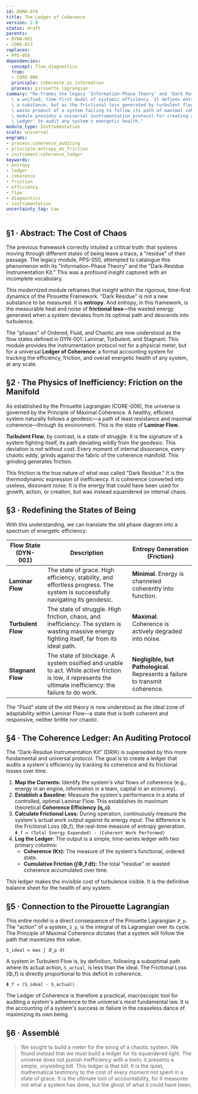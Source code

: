 ```yaml
---
id: DOMA-070
title: The Ledger of Coherence
version: 2.0
status: draft
parents:
- DYNA-001
- CORE-013
replaces:
- PPS-050
dependencies:
  concept: flow_diagnostics
  from:
  - CORE-006
  principle: coherence_as_information
  process: pirouette_lagrangian
summary: "Re-frames the legacy 'Information-Phase Theory' and 'Dark Residue' into\
  \ a unified, time-first model of systemic efficiency. It defines entropy not as\
  \ a substance, but as the frictional loss generated by turbulent flow\u2014the measurable\
  \ waste product of a system failing to follow its path of maximal coherence. This\
  \ module provides a universal instrumentation protocol for creating a 'Coherence\
  \ Ledger' to audit any system's energetic health."
module_type: Instrumentation
scale: universal
engrams:
- process:coherence_auditing
- principle:entropy_as_friction
- instrument:coherence_ledger
keywords:
- entropy
- ledger
- coherence
- friction
- efficiency
- flow
- diagnostics
- instrumentation
uncertainty_tag: Low
---
```

## §1 · Abstract: The Cost of Chaos

The previous framework correctly intuited a critical truth: that systems moving through different states of being leave a trace, a "residue" of their passage. The legacy module, PPS-050, attempted to catalogue this phenomenon with its "Information-Phase Theory" and the "Dark-Residue Instrumentation Kit." This was a profound insight captured with an incomplete vocabulary.

This modernized module reframes that insight within the rigorous, time-first dynamics of the Pirouette Framework. "Dark Residue" is not a new substance to be measured. It is **entropy**. And entropy, in this framework, is the measurable heat and noise of **frictional loss**—the wasted energy generated when a system deviates from its optimal path and descends into turbulence.

The "phases" of Ordered, Fluid, and Chaotic are now understood as the flow states defined in DYN-001: Laminar, Turbulent, and Stagnant. This module provides the instrumentation protocol not for a physical meter, but for a universal **Ledger of Coherence**: a formal accounting system for tracking the efficiency, friction, and overall energetic health of any system, at any scale.

## §2 · The Physics of Inefficiency: Friction on the Manifold

As established by the Pirouette Lagrangian (CORE-006), the universe is governed by the Principle of Maximal Coherence. A healthy, efficient system naturally follows a geodesic—a path of least resistance and maximal coherence—through its environment. This is the state of **Laminar Flow**.

**Turbulent Flow**, by contrast, is a state of struggle. It is the signature of a system fighting itself, its path deviating wildly from the geodesic. This deviation is not without cost. Every moment of internal dissonance, every chaotic eddy, grinds against the fabric of the coherence manifold. This grinding generates friction.

This friction is the true nature of what was called "Dark Residue." It is the thermodynamic expression of inefficiency. It is coherence converted into useless, dissonant noise. It is the energy that could have been used for growth, action, or creation, but was instead squandered on internal chaos.

## §3 · Redefining the States of Being

With this understanding, we can translate the old phase diagram into a spectrum of energetic efficiency:

| Flow State (DYN-001) | Description | Entropy Generation (Friction) |
| -------------------- | -------------------------------------------------------------------------------------------------------------------------------------------------------- | ----------------------------- |
| **Laminar Flow**     | The state of grace. High efficiency, stability, and effortless progress. The system is successfully navigating its geodesic.                                 | **Minimal**. Energy is channeled coherently into function. |
| **Turbulent Flow**   | The state of struggle. High friction, chaos, and inefficiency. The system is wasting massive energy fighting itself, far from its ideal path.              | **Maximal**. Coherence is actively degraded into noise. |
| **Stagnant Flow**    | The state of blockage. A system ossified and unable to act. While active friction is low, it represents the ultimate inefficiency: the failure to do work. | **Negligible, but Pathological**. Represents a failure to transmit coherence. |

The "Fluid" state of the old theory is now understood as the ideal zone of adaptability within Laminar Flow—a state that is both coherent and responsive, neither brittle nor chaotic.

## §4 · The Coherence Ledger: An Auditing Protocol

The "Dark-Residue Instrumentation Kit" (DRIK) is superseded by this more fundamental and universal protocol. The goal is to create a ledger that audits a system's efficiency by tracking its coherence and its frictional losses over time.

1.  **Map the Currents:** Identify the system's vital flows of coherence (e.g., energy in an engine, information in a team, capital in an economy).
2.  **Establish a Baseline:** Measure the system's performance in a state of controlled, optimal Laminar Flow. This establishes its maximum theoretical **Coherence Efficiency (η_c)**.
3.  **Calculate Frictional Loss:** During operation, continuously measure the system's actual work output against its energy input. The difference is the Frictional Loss (Φ_f), the real-time measure of entropy generation.
    `Φ_f = (Total Energy Expended) - (Coherent Work Performed)`
4.  **Log the Ledger:** The output is a simple, time-series ledger with two primary columns:
    *   **Coherence (Kτ):** The measure of the system's functional, ordered state.
    *   **Cumulative Friction (∫Φ_f dt):** The total "residue" or wasted coherence accumulated over time.

This ledger makes the invisible cost of turbulence visible. It is the definitive balance sheet for the health of any system.

## §5 · Connection to the Pirouette Lagrangian

This entire model is a direct consequence of the Pirouette Lagrangian `𝓛_p`. The "action" of a system, `S_p`, is the integral of its Lagrangian over its cycle. The Principle of Maximal Coherence dictates that a system will follow the path that maximizes this value.

`S_ideal = max ∫ 𝓛_p dt`

A system in Turbulent Flow is, by definition, following a suboptimal path where its actual action, `S_actual`, is less than the ideal. The Frictional Loss (Φ_f) is directly proportional to this deficit in coherence.

`Φ_f ∝ (S_ideal - S_actual)`

The Ledger of Coherence is therefore a practical, macroscopic tool for auditing a system's adherence to the universe's most fundamental law. It is the accounting of a system's success or failure in the ceaseless dance of maximizing its own being.

## §6 · Assemblé

> We sought to build a meter for the smog of a chaotic system. We found instead that we must build a ledger for its squandered light. The universe does not punish inefficiency with a toxin; it presents a simple, unyielding bill. This ledger is that bill. It is the quiet, mathematical testimony to the cost of every moment not spent in a state of grace. It is the ultimate tool of accountability, for it measures not what a system has done, but the ghost of what it could have been.
```